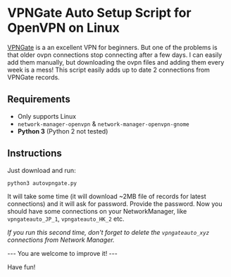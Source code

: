 # VPNGate Auto Setup Script for OpenVPN on Linux

[VPNGate](http://vpngate.net) is a an excellent VPN for beginners. But one of the problems is that older ovpn connections stop connecting after a few days. I can easily add them manually, but downloading the ovpn files and adding them every week is a mess! This script easily adds up to date 2 connections from VPNGate records.

## Requirements
- Only supports Linux
- `network-manager-openvpn` & `network-manager-openvpn-gnome`
- __Python 3__ (Python 2 not tested)

## Instructions
Just download and run:
```
python3 autovpngate.py
```

It will take some time (it will download ~2MB file of records for latest connections) and it will ask for password. Provide the password. Now you should have some connections on your NetworkManager, like `vpngateauto_JP_1`, `vpngateauto_HK_2` etc.

_If you run this second time, don't forget to delete the `vpngateauto_xyz` connections from Network Manager._

--- You are welcome to improve it! ---

Have fun!